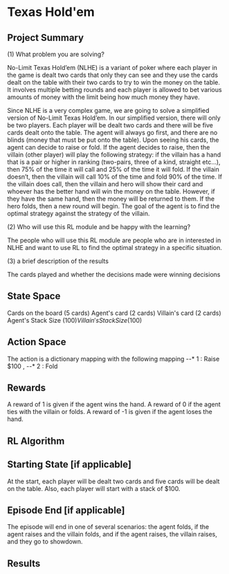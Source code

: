 # Texas Hold'em
## Project Summary
<!-- Around 200 Words -->
<!-- Cover (1) What problem you are solving, (2) Who will use this RL module and be happy with the learning, and (3) a brief description of the results -->
(1) What problem you are solving?

No-Limit Texas Hold’em (NLHE) is a variant of poker where each player in the game is dealt two cards that only they can see and they use the cards dealt on the table with their two cards to try to win the money on the table. It involves multiple betting rounds and each player is allowed to bet various amounts of money with the limit being how much money they have.

Since NLHE is a very complex game, we are going to solve a simplified version of No-Limit Texas Hold’em. In our simplified version, there will only be two players. Each player will be dealt two cards and there will be five cards dealt onto the table. The agent will always go first, and there are no blinds (money that must be put onto the table). Upon seeing his cards, the agent can decide to raise or fold. If the agent decides to raise, then the villain (other player) will play the following strategy: if the villain has a hand that is a pair or higher in ranking (two-pairs, three of a kind, straight etc…), then 75% of the time it will call and 25% of the time it will fold. If the villain doesn’t, then the villain will call 10% of the time and fold 90% of the time. If the villain does call, then the villain and hero will show their card and whoever has the better hand will win the money on the table. However, if they have the same hand, then the money will be returned to them. If the hero folds, then a new round will begin. The goal of the agent is to find the optimal strategy against the strategy of the villain. 


(2) Who will use this RL module and be happy with the learning?

The people who will use this RL module are people who are in interested in NLHE and want to use RL to find the optimal strategy in a specific situation. 

(3) a brief description of the results

The cards played and whether the decisions made were winning decisions

## State Space
<!-- See the Cart Pole Env example https://gymnasium.farama.org/environments/classic_control/cart_pole/ -->
Cards on the board (5 cards) 
Agent's card (2 cards)
Villain's card (2 cards)
Agent's Stack Size ($100) 
Villain's Stack Size ($100) 

## Action Space
<!-- See the Cart Pole Env example https://gymnasium.farama.org/environments/classic_control/cart_pole/ -->
The action is a dictionary mapping with the following mapping
--* 1 : Raise $100 ,
--* 2 : Fold
## Rewards
<!-- See the Cart Pole Env example https://gymnasium.farama.org/environments/classic_control/cart_pole/ -->
A reward of 1 is given if the agent wins the hand.
A reward of 0 if the agent ties with the villain or folds.
A reward of -1 is given if the agent loses the hand.

## RL Algorithm 

## Starting State [if applicable]
<!-- See the Cart Pole Env example https://gymnasium.farama.org/environments/classic_control/cart_pole/ -->
At the start, each player will be dealt two cards and five cards will be dealt on the table. Also, each player will start with a stack of $100. 

## Episode End [if applicable]
<!-- See the Cart Pole Env example https://gymnasium.farama.org/environments/classic_control/cart_pole/ -->
The episode will end in one of several scenarios: the agent folds, if the agent raises and the villain folds, and if the agent raises, the villain raises, and they go to showdown.  

## Results

